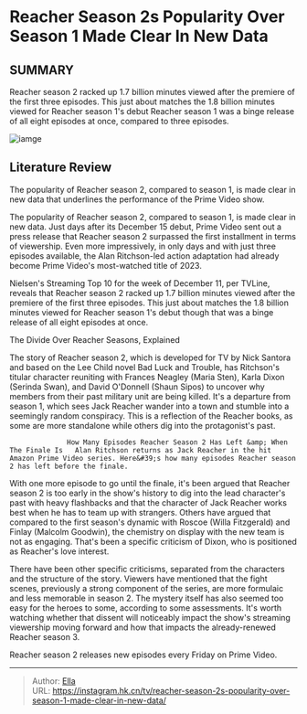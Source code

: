 # Reacher Season 2s Popularity Over Season 1 Made Clear In New Data


## SUMMARY 



  Reacher season 2 racked up 1.7 billion minutes viewed after the premiere of the first three episodes.   This just about matches the 1.8 billion minutes viewed for Reacher season 1&#39;s debut   Reacher season 1 was a binge release of all eight episodes at once, compared to three episodes.  

![iamge](https://static1.srcdn.com/wordpress/wp-content/uploads/2024/01/alan-ritchson-as-jack-reacher-in-reacher-season-2-episode-7.jpg)

## Literature Review
The popularity of Reacher season 2, compared to season 1, is made clear in new data that underlines the performance of the Prime Video show.




The popularity of Reacher season 2, compared to season 1, is made clear in new data. Just days after its December 15 debut, Prime Video sent out a press release that Reacher season 2 surpassed the first installment in terms of viewership. Even more impressively, in only days and with just three episodes available, the Alan Ritchson-led action adaptation had already become Prime Video&#39;s most-watched title of 2023.




Nielsen&#39;s Streaming Top 10 for the week of December 11, per TVLine, reveals that Reacher season 2 racked up 1.7 billion minutes viewed after the premiere of the first three episodes. This just about matches the 1.8 billion minutes viewed for Reacher season 1&#39;s debut though that was a binge release of all eight episodes at once.


 The Divide Over Reacher Seasons, Explained 
          

The story of Reacher season 2, which is developed for TV by Nick Santora and based on the Lee Child novel Bad Luck and Trouble, has Ritchson&#39;s titular character reuniting with Frances Neagley (Maria Sten), Karla Dixon (Serinda Swan), and David O&#39;Donnell (Shaun Sipos) to uncover why members from their past military unit are being killed. It&#39;s a departure from season 1, which sees Jack Reacher wander into a town and stumble into a seemingly random conspiracy. This is a reflection of the Reacher books, as some are more standalone while others dig into the protagonist&#39;s past.




                  How Many Episodes Reacher Season 2 Has Left &amp; When The Finale Is   Alan Ritchson returns as Jack Reacher in the hit Amazon Prime Video series. Here&#39;s how many episodes Reacher season 2 has left before the finale.    

With one more episode to go until the finale, it&#39;s been argued that Reacher season 2 is too early in the show&#39;s history to dig into the lead character&#39;s past with heavy flashbacks and that the character of Jack Reacher works best when he has to team up with strangers. Others have argued that compared to the first season&#39;s dynamic with Roscoe (Willa Fitzgerald) and Finlay (Malcolm Goodwin), the chemistry on display with the new team is not as engaging. That&#39;s been a specific criticism of Dixon, who is positioned as Reacher&#39;s love interest.

There have been other specific criticisms, separated from the characters and the structure of the story. Viewers have mentioned that the fight scenes, previously a strong component of the series, are more formulaic and less memorable in season 2. The mystery itself has also seemed too easy for the heroes to some, according to some assessments. It&#39;s worth watching whether that dissent will noticeably impact the show&#39;s streaming viewership moving forward and how that impacts the already-renewed Reacher season 3.










Reacher season 2 releases new episodes every Friday on Prime Video.






---

> Author: [Ella](https://instagram.hk.cn/)  
> URL: https://instagram.hk.cn/tv/reacher-season-2s-popularity-over-season-1-made-clear-in-new-data/  

